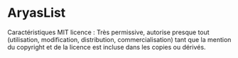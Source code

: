 # AryasList

Caractéristiques MIT licence : Très permissive, autorise presque tout (utilisation, modification, distribution, commercialisation) tant que la mention du copyright et de la licence est incluse dans les copies ou dérivés.
